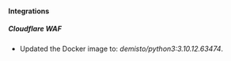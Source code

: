 #### Integrations
##### Cloudflare WAF
- Updated the Docker image to: *demisto/python3:3.10.12.63474*.
